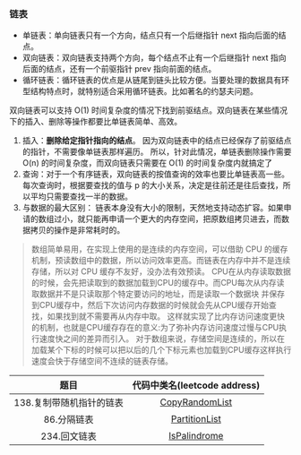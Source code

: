 ### 链表

- 单链表：单向链表只有一个方向，结点只有一个后继指针 next 指向后面的结点。
- 双向链表：双向链表支持两个方向，每个结点不止有一个后继指针 next 指向后面的结点，还有一个前驱指针 prev 指向前面的结点。
- 循环链表：循环链表的优点是从链尾到链头比较方便。当要处理的数据具有环型结构特点时，就特别适合采用循环链表。比如著名的约瑟夫问题。

双向链表可以支持 O(1) 时间复杂度的情况下找到前驱结点。双向链表在某些情况下的插入、删除等操作都要比单链表简单、高效。

1. 插入：**删除给定指针指向的结点**。
   因为双向链表中的结点已经保存了前驱结点的指针，不需要像单链表那样遍历。
   所以，针对此情况，单链表删除操作需要 O(n) 的时间复杂度，而双向链表只需要在 O(1) 的时间复杂度内就搞定了
2. 查询：对于一个有序链表，双向链表的按值查询的效率也要比单链表高一些。
   每次查询时，根据要查找的值与 p 的大小关系，决定是往前还是往后查找，所以平均只需要查找一半的数据。
3. 与数据的最大区别：
   链表本身没有大小的限制，天然地支持动态扩容。如果申请的数组过小，就只能再申请一个更大的内存空间，把原数组拷贝进去，而数据拷贝的操作是非常耗时的。

> 数组简单易用，在实现上使用的是连续的内存空间，可以借助 CPU 的缓存机制，预读数组中的数据，所以访问效率更高。而链表在内存中并不是连续存储，所以对 CPU 缓存不友好，没办法有效预读。
> CPU在从内存读取数据的时候，会先把读取到的数据加载到CPU的缓存中。而CPU每次从内存读取数据并不是只读取那个特定要访问的地址，而是读取一个数据块
> 并保存到CPU缓存中，然后下次访问内存数据的时候就会先从CPU缓存开始查找，如果找到就不需要再从内存中取。
> 这样就实现了比内存访问速度更快的机制，也就是CPU缓存存在的意义:为了弥补内存访问速度过慢与CPU执行速度快之间的差异而引入。
> 对于数组来说，存储空间是连续的，所以在加载某个下标的时候可以把以后的几个下标元素也加载到CPU缓存这样执行速度会快于存储空间不连续的链表存储。

|           题目            |               代码中类名(leetcode address)               | 
| :-----------------------: | :----------------------------------------------------------: | 
| 138.复制带随机指针的链表 | [CopyRandomList](https://leetcode-cn.com/problems/copy-list-with-random-pointer/) | 
| 86.分隔链表 | [PartitionList](https://leetcode-cn.com/problems/partition-list/) | 
| 234.回文链表  | [IsPalindrome](https://leetcode-cn.com/problems/palindrome-linked-list/)         |   